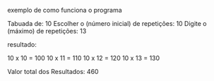 exemplo de como funciona o programa

Tabuada de: 10
Escolher o (número inicial) de repetições: 10
Digite o (máximo) de repetições: 13

resultado:

10 x 10 = 100
10 x 11 = 110
10 x 12 = 120
10 x 13 = 130

Valor total dos Resultados: 460


